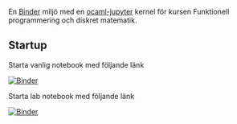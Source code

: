 

En [Binder](https://www.mybinder.org) miljö med en [ocaml-jupyter](https://github.com/akabe/ocaml-jupyter)
kernel för kursen Funktionell programmering och diskret matematik. 

## Startup

Starta vanlig notebook med följande länk

[![Binder](https://mybinder.org/badge_logo.svg)](https://mybinder.org/v2/gh/ubik60/fpdm-binder.git/main/tree)


Starta lab notebook med följande länk

[![Binder](https://mybinder.org/badge_logo.svg)](https://mybinder.org/v2/gh/ubik60/fpdm-binder/master/lab)


